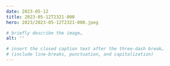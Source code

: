 ```yaml
---
date: 2023-05-12
title: 2023-05-12T2321-000
hero: 2023/2023-05-12T2321-000.jpeg

# briefly describe the image…
alt: ''

# insert the closed caption text after the three-dash break…
# (include line-breaks, punctuation, and capitalization)
---
```

